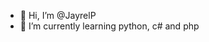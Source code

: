 - 👋 Hi, I’m @JayrelP
- 🌱 I’m currently learning python, c# and php


<!---
JayrelP/JayrelP is a ✨ special ✨ repository because its `README.md` (this file) appears on your GitHub profile.
You can click the Preview link to take a look at your changes.
--->
